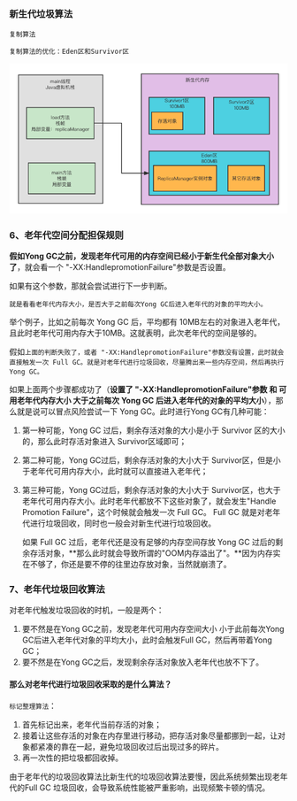 ### 新生代垃圾算法

`复制算法`

`复制算法的优化：Eden区和Survivor区`

<img src="017:da.assets/JVM-新生代复制算法-内存区域划分.png" alt="JVM-新生代复制算法-内存区域划分" style="zoom:80%;" />

### 6、老年代空间分配担保规则

**假如Yong GC之前，发现老年代可用的内存空间已经小于新生代全部对象大小了**，就会看一个 "-XX:HandlepromotionFailure"参数是否设置。

如果有这个参数，那就会尝试进行下一步判断。

`就是看看老年代内存大小，是否大于之前每次Yong GC后进入老年代的对象的平均大小。`

举个例子，比如之前每次 Yong GC 后，平均都有 10MB左右的对象进入老年代，且此时老年代可用内存大于10MB。这就表明，此次老年代的空间是够的。

假如`上面的判断失败了，或者 "-XX:HandlepromotionFailure"参数没有设置，此时就会直接触发一次 Full GC。就是对老年代进行垃圾回收，尽量腾出来一些内存空间，然后再执行Yong GC。`

如果上面两个步骤都成功了（**设置了 "-XX:HandlepromotionFailure"参数 和 可用老年代内存大小 大于之前每次 Yong GC 后进入老年代的对象的平均大小**），那么就是说可以冒点风险尝试一下 Yong GC。此时进行Yong GC有几种可能：

1. 第一种可能，Yong GC 过后，剩余存活对象的大小是小于 Survivor 区的大小的，那么此时存活对象进入 Survivor区域即可；

2. 第二种可能，Yong GC过后，剩余存活对象的大小大于 Survivor区，但是小于老年代可用内存大小，此时就可以直接进入老年代；

3. 第三种可能，Yong GC过后，剩余存活对象的大小大于 Survivor区，也大于老年代可用内存大小。此时老年代都放不下这些对象了，就会发生"Handle Promotion Failure"，这个时候就会触发一次 Full GC。
   Full GC 就是对老年代进行垃圾回收，同时也一般会对新生代进行垃圾回收。

   如果 Full GC 过后，老年代还是没有足够的内存空间存放 Yong GC 过后的剩余存活对象，**那么此时就会导致所谓的"OOM内存溢出了"。**因为内存实在不够了，你还是要不停的往里边存放对象，当然就崩溃了。

   

### 7、老年代垃圾回收算法

对老年代触发垃圾回收的时机，一般是两个：

1. 要不然是在Yong GC之前，发现老年代可用内存空间大小 小于此前每次Yong GC后进入老年代对象的平均大小，此时会触发Full GC，然后再带着Yong GC；
2. 要不然是在Yong GC之后，发现剩余存活对象放入老年代也放不下了。

#### 那么对老年代进行垃圾回收采取的是什么算法？

`标记整理算法`：

1. 首先标记出来，老年代当前存活的对象；
2. 接着让这些存活的对象在内存里进行移动，把存活对象尽量都挪到一起，让对象都紧凑的靠在一起，避免垃圾回收过后出现过多的碎片。
3. 再一次性的把垃圾都回收掉。

由于老年代的垃圾回收算法比新生代的垃圾回收算法要慢，因此系统频繁出现老年代的Full GC 垃圾回收，会导致系统性能被严重影响，出现频繁卡顿的情况。




